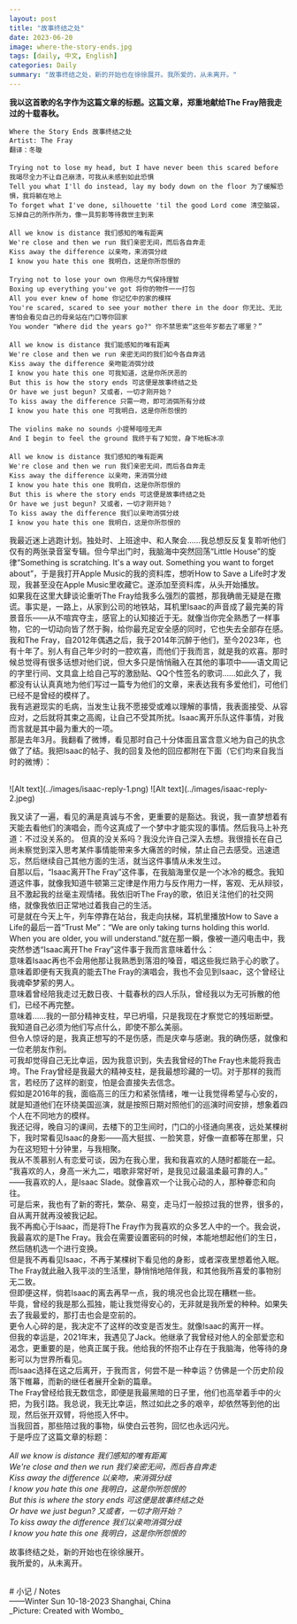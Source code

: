 ```yaml
---
layout: post
title: "故事终结之处"
date: 2023-06-20
image: where-the-story-ends.jpg
tags: [daily, 中文, English]
categories: Daily
summary: "故事终结之处，新的开始也在徐徐展开。我所爱的，从未离开。"
---    
```


**我以这首歌的名字作为这篇文章的标题。这篇文章，郑重地献给The Fray陪我走过的十载春秋。**
  
```    
Where the Story Ends 故事终结之处   
Artist: The Fray    
翻译：冬璇

Trying not to lose my head, but I have never been this scared before 我竭尽全力不让自己崩溃，可我从未感到如此恐惧    
Tell you what I'll do instead, lay my body down on the floor 为了缓解恐惧，我将躺在地上    
To forget what I've done, silhouette 'til the good Lord come 清空脑袋，忘掉自己的所作所为，像一具剪影等待救世主到来

All we know is distance 我们感知的唯有距离    
We're close and then we run 我们亲密无间，而后各自奔走    
Kiss away the difference 以亲吻，来消弭分歧    
I know you hate this one 我明白，这是你所怨恨的    

Trying not to lose your own 你用尽力气保持理智    
Boxing up everything you've got 将你的物件一一打包
All you ever knew of home 你记忆中的家的模样    
You're scared, scared to see your mother there in the door 你无比、无比害怕会看见自己的母亲站在门口等你回家    
You wonder "Where did the years go?" 你不禁思索“这些年岁都去了哪里？”    

All we know is distance 我们能感知的唯有距离    
We're close and then we run 亲密无间的我们如今各自奔逃    
Kiss away the difference 亲吻能消弭分歧    
I know you hate this one 可我知道，这是你所厌恶的    
But this is how the story ends 可这便是故事终结之处    
Or have we just begun? 又或者，一切才刚开始？    
To kiss away the difference 只需一吻，即可消弭所有分歧    
I know you hate this one 可我明白，这是你所怨恨的    

The violins make no sounds 小提琴喑哑无声    
And I begin to feel the ground 我终于有了知觉，身下地板冰凉    

All we know is distance 我们感知的唯有距离    
We're close and then we run 我们亲密无间，而后各自奔走    
Kiss away the difference 以亲吻，来消弭分歧     
I know you hate this one 我明白，这是你所怨恨的    
But this is where the story ends 可这便是故事终结之处    
Or have we just begun? 又或者，一切才刚开始？    
To kiss away the difference 我们以亲吻消弭分歧    
I know you hate this one 我明白，这是你所怨恨的    
```




我最近迷上逃跑计划。独处时、上班途中、和人聚会……我总想反反复复聆听他们仅有的两张录音室专辑。但今早出门时，我脑海中突然回荡“Little House”的旋律“Something is scratching. It's a way out. Something you want to forget about”，于是我打开Apple Music的我的资料库，想听How to Save a Life时才发现，我甚至没在Apple Music里收藏它。遂添加至资料库，从头开始播放。    
如果我在这里大肆谈论重听The Fray给我多么强烈的震撼，那我确凿无疑是在撒谎。事实是，一路上，从家到公司的地铁站，耳机里Isaac的声音成了最完美的背景音乐——从不喧宾夺主，感官上的认知接近于无。就像当你完全熟悉了一样事物，它的一切动向皆了然于胸，给你最充足安全感的同时，它也失去全部存在感。    
我和The Fray，自2012年偶遇之后，我于2014年沉醉于他们，至今2023年，也有十年了。别人有自己年少时的一腔欢喜，而他们于我而言，就是我的欢喜。那时候总觉得有很多话想对他们说，但大多只是悄悄融入在其他的事项中——语文周记的字里行间、文具盒上给自己写的激励贴、QQ个性签名的歌词……如此久了，我都没有认认真真地为他们写过一篇专为他们的文章，来表达我有多爱他们，可他们已经不是曾经的模样了。    
我有逃避现实的毛病，当发生让我不愿接受或难以理解的事情，我表面接受、从容应对，之后就将其束之高阁，让自己不受其所扰。Isaac离开乐队这件事情，对我而言就是其中最为重大的一项。    
那是去年3月。我翻看了微博，看见那时自己十分体面且富含意义地为自己的执念做了了结。我把Isaac的帖子、我的回复及他的回应都附在下面（它们均来自我当时的微博）：    

<br/>
![Alt text](../images/isaac-reply-1.png)    
![Alt text](../images/isaac-reply-2.jpeg)    
<br/>

我又读了一遍，看见的满是真诚与不舍，更重要的是豁达。我说，我一直梦想着有天能去看他们的演唱会，而今这真成了一个梦中才能实现的事情。然后我马上补充道：不过没关系的。
但真的没关系吗？我没允许自己深入去想。我很擅长在自己尚未察觉到深入思考某件事情能带来多大痛苦的时候，禁止自己去感受。迅速遗忘，然后继续自己其他方面的生活，就当这件事情从未发生过。    
自那以后，“Isaac离开The Fray”这件事，在我脑海里仅是一个冰冷的概念。我知道这件事，就像我知道牛顿第三定律是作用力与反作用力一样，客观、无从辩驳，且不激起我的丝毫主观情绪。我依旧听The Fray的歌，依旧关注他们的社交网络，就像我依旧正常地过着我自己的生活。     
可是就在今天上午，列车停靠在站台，我走向扶梯，耳机里播放How to Save a Life的最后一首“Trust Me”：“We are only taking turns holding this world. When you are older, you will understand.”就在那一瞬，像被一道闪电击中，我突然参透“Isaac离开The Fray”这件事于我而言意味着什么：    
意味着Isaac再也不会用他那让我熟悉到落泪的嗓音，唱这些我烂熟于心的歌了。    
意味着即便有天我真的能去The Fray的演唱会，我也不会见到Isaac，这个曾经让我魂牵梦萦的男人。    
意味着曾经陪我走过无数日夜、十载春秋的四人乐队，曾经我以为无可拆散的他们，已经不再完整。    
意味着……我的一部分精神支柱，早已坍塌，只是我现在才察觉它的残垣断壁。    
我知道自己必须为他们写点什么，即使不那么美丽。    
但令人惊讶的是，我真正想写的不是伤感，而是庆幸与感谢。我的确伤感，就像和一位老朋友作别。    
可我却觉得自己无比幸运，因为我意识到，失去我曾经的The Fray也未能将我击垮。The Fray曾经是我最大的精神支柱，是我最想珍藏的一切。对于那样的我而言，若经历了这样的剧变，怕是会直接失去信念。    
假如是2016年的我，面临高三的压力和紧张情绪，唯一让我觉得希望与心安的，就是知道他们在环绕美国巡演，就是按照日期对照他们的巡演时间安排，想象着四个人在不同地方的模样。    
我还记得，晚自习的课间，去楼下的卫生间时，门口的小径通向黑夜，远处某棵树下，我时常看见Isaac的身影——高大挺拔、一脸笑意，好像一直都等在那里，只为在这短短十分钟里，与我相聚。    
我从不羡慕别人有恋爱可谈，因为在我心里，我和我喜欢的人随时都能在一起。    
“我喜欢的人，身高一米九二，唱歌非常好听，是我见过最温柔最可靠的人。”    
——我喜欢的人，是Isaac Slade。就像喜欢一个让我心动的人，那种眷恋和向往。    
可是后来，我也有了新的寄托，繁杂、易变，走马灯一般掠过我的世界，很多的，自从离开就再没被我记起。    
我不再痴心于Isaac，而是将The Fray作为我喜欢的众多艺人中的一个。我会说，我最喜欢的是The Fray。我会在需要设置密码的时候，本能地想起他们的生日，然后随机选一个进行变换。    
但是我不再看见Isaac，不再于某棵树下看见他的身影，或者深夜里想着他入眠。    
The Fray就此融入我平淡的生活里，静悄悄地陪伴我，和其他我所喜爱的事物别无二致。    
但即便这样，倘若Isaac的离去再早一点，我的境况也会比现在糟糕一些。    
毕竟，曾经的我是那么孤独，能让我觉得安心的，无非就是我所爱的种种。如果失去了我最爱的，那打击也会是空前的。     
更令人心碎的是，我决定不了这样的改变是否发生。就像Isaac的离开一样。    
但我的幸运是，2021年末，我遇见了Jack。他继承了我曾经对他人的全部爱恋和渴念，更重要的是，他真正属于我。他给我的怀抱不止存在于我脑海，他等待的身影可以为世界所看见。    
而Isaac选择在这之后离开，于我而言，何尝不是一种幸运？仿佛是一个历史阶段落下帷幕，而新的继任者展开全新的篇章。    
The Fray曾经给我无数信念，即便是我最黑暗的日子里，他们也高举着手中的火把，为我引路。我总说，我无比幸运，熬过如此之多的艰辛，却依然等到他的出现，然后张开双臂，将他揽入怀中。    
当我回首，那些陪过我的事物，纵使白云苍狗，回忆也永远闪光。    
于是呼应了这篇文章的标题：    

_All we know is distance 我们感知的唯有距离    
We're close and then we run 我们亲密无间，而后各自奔走    
Kiss away the difference 以亲吻，来消弭分歧    
I know you hate this one 我明白，这是你所怨恨的     
But this is where the story ends 可这便是故事终结之处     
Or have we just begun? 又或者，一切才刚开始？    
To kiss away the difference 我们以亲吻消弭分歧    
I know you hate this one 我明白，这是你所怨恨的_

故事终结之处，新的开始也在徐徐展开。    
我所爱的，从未离开。    

<br/>
# 小记 / Notes

<br/>
——Winter Sun   
10-18-2023     
Shanghai, China

<br/>
_Picture: Created with Wombo_